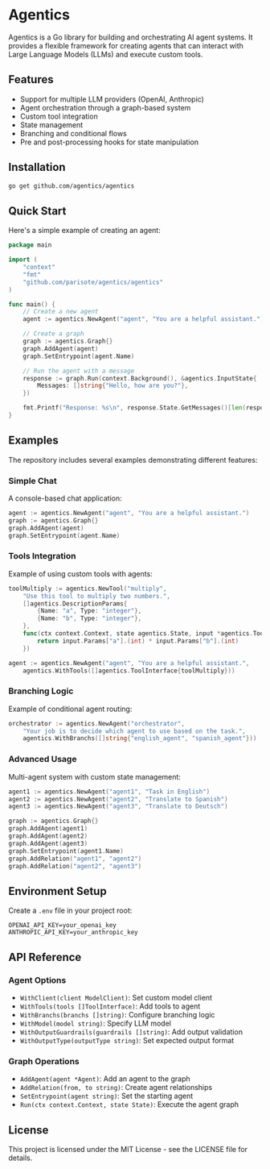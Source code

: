# Agentics

Agentics is a Go library for building and orchestrating AI agent systems. It provides a flexible framework for creating agents that can interact with Large Language Models (LLMs) and execute custom tools.

## Features

- Support for multiple LLM providers (OpenAI, Anthropic)
- Agent orchestration through a graph-based system
- Custom tool integration
- State management
- Branching and conditional flows
- Pre and post-processing hooks for state manipulation

## Installation
```bash
go get github.com/agentics/agentics
```

## Quick Start

Here's a simple example of creating an agent:

```go
package main

import (
    "context"
    "fmt"
    "github.com/parisote/agentics/agentics"
)

func main() {
    // Create a new agent
    agent := agentics.NewAgent("agent", "You are a helpful assistant.")

    // Create a graph
    graph := agentics.Graph{}
    graph.AddAgent(agent)
    graph.SetEntrypoint(agent.Name)

    // Run the agent with a message
    response := graph.Run(context.Background(), &agentics.InputState{
        Messages: []string{"Hello, how are you?"},
    })

    fmt.Printf("Response: %s\n", response.State.GetMessages()[len(response.State.GetMessages())-1])
}
```

## Examples

The repository includes several examples demonstrating different features:

### Simple Chat
A console-based chat application:
```go
agent := agentics.NewAgent("agent", "You are a helpful assistant.")
graph := agentics.Graph{}
graph.AddAgent(agent)
graph.SetEntrypoint(agent.Name)
```

### Tools Integration
Example of using custom tools with agents:
```go
toolMultiply := agentics.NewTool("multiply",
    "Use this tool to multiply two numbers.",
    []agentics.DescriptionParams{
        {Name: "a", Type: "integer"},
        {Name: "b", Type: "integer"},
    },
    func(ctx context.Context, state agentics.State, input *agentics.ToolParams) interface{} {
        return input.Params["a"].(int) * input.Params["b"].(int)
    })

agent := agentics.NewAgent("agent", "You are a helpful assistant.",
    agentics.WithTools([]agentics.ToolInterface{toolMultiply}))
```

### Branching Logic
Example of conditional agent routing:
```go
orchestrator := agentics.NewAgent("orchestrator",
    "Your job is to decide which agent to use based on the task.",
    agentics.WithBranchs([]string{"english_agent", "spanish_agent"}))
```

### Advanced Usage
Multi-agent system with custom state management:
```go
agent1 := agentics.NewAgent("agent1", "Task in English")
agent2 := agentics.NewAgent("agent2", "Translate to Spanish")
agent3 := agentics.NewAgent("agent3", "Translate to Deutsch")

graph := agentics.Graph{}
graph.AddAgent(agent1)
graph.AddAgent(agent2)
graph.AddAgent(agent3)
graph.SetEntrypoint(agent1.Name)
graph.AddRelation("agent1", "agent2")
graph.AddRelation("agent2", "agent3")
```

## Environment Setup

Create a `.env` file in your project root:

```env
OPENAI_API_KEY=your_openai_key
ANTHROPIC_API_KEY=your_anthropic_key
```

## API Reference

### Agent Options
- `WithClient(client ModelClient)`: Set custom model client
- `WithTools(tools []ToolInterface)`: Add tools to agent
- `WithBranchs(branchs []string)`: Configure branching logic
- `WithModel(model string)`: Specify LLM model
- `WithOutputGuardrails(guardrails []string)`: Add output validation
- `WithOutputType(outputType string)`: Set expected output format

### Graph Operations
- `AddAgent(agent *Agent)`: Add an agent to the graph
- `AddRelation(from, to string)`: Create agent relationships
- `SetEntrypoint(agent string)`: Set the starting agent
- `Run(ctx context.Context, state State)`: Execute the agent graph

## License

This project is licensed under the MIT License - see the LICENSE file for details.